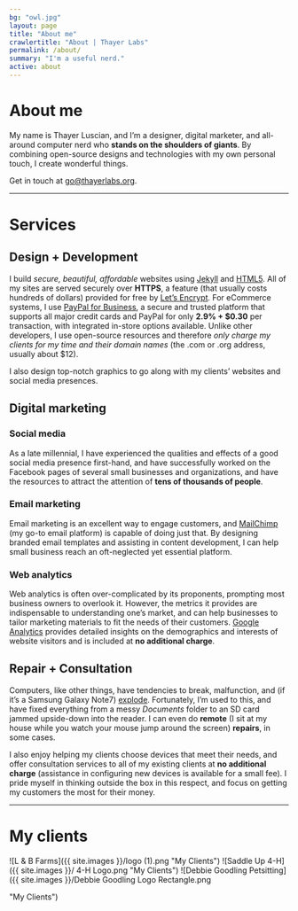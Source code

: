 ```yaml
---
bg: "owl.jpg"
layout: page
title: "About me"
crawlertitle: "About | Thayer Labs"
permalink: /about/
summary: "I'm a useful nerd."
active: about
---
```

# About me
My name is Thayer Luscian, and I’m a designer, digital marketer, and all-around computer nerd who **stands on the shoulders of giants**. By combining open-source designs and technologies with my own personal touch, I create wonderful things.

Get in touch at [go@thayerlabs.org](mailto:go@thayerlabs.org).

---

# Services


## Design + Development
I build *secure, beautiful, affordable* websites using [Jekyll](http://jekyllrb.com/) and [HTML5](https://www.w3.org/TR/html5/). All of my sites are served securely over **HTTPS**, a feature (that usually costs hundreds of dollars) provided for free by [Let’s Encrypt](https://letsencrypt.org/). For eCommerce systems, I use [PayPal for Business](https://www.paypal.com/us/webapps/mpp/paypal-payments-standard), a secure and trusted platform that supports all major credit cards and PayPal for only **2.9% + $0.30** per transaction, with integrated in-store options available. Unlike other developers, I use open-source resources and therefore *only charge my clients for my time and their domain names* (the .com or .org address, usually about $12).


I also design top-notch graphics to go along with my clients’ websites and social media presences.


## Digital marketing


### Social media
As a late millennial, I have experienced the qualities and effects of a good social media presence first-hand, and have successfully worked on the Facebook pages of several small businesses and organizations, and have the resources to attract the attention of **tens of thousands of people**.


### Email marketing
Email marketing is an excellent way to engage customers, and [MailChimp](https://mailchimp.com/) (my go-to email platform) is capable of doing just that. By designing branded email templates and assisting in content development, I can help small business reach an oft-neglected yet essential platform.


### Web analytics
Web analytics is often over-complicated by its proponents, prompting most business owners to overlook it. However, the metrics it provides are indispensable to understanding one’s market, and can help businesses to tailor marketing materials to fit the needs of their customers. [Google Analytics](https://www.google.com/analytics/#) provides detailed insights on the demographics and interests of website visitors and is included at **no additional charge**.


## Repair + Consultation
Computers, like other things, have tendencies to break, malfunction, and (if it’s a Samsung Galaxy Note7) [explode](http://www.samsung.com/us/note7recall/). Fortunately, I’m used to this, and have fixed everything from a messy *Documents* folder to an SD card jammed upside-down into the reader. I can even do **remote** (I sit at my house while you watch your mouse jump around the screen) **repairs**, in some cases.


I also enjoy helping my clients choose devices that meet their needs, and offer consultation services to all of my existing clients at **no additional charge** (assistance in configuring new devices is available for a small fee). I pride myself in thinking outside the box in this respect, and focus on getting my customers the most for their money.

---

# My clients
![L & B Farms]({{ site.images }}/logo (1).png "My Clients")
![Saddle Up 4-H]({{ site.images }}/
4-H Logo.png "My Clients")
![Debbie Goodling Petsitting]({{ site.images }}/Debbie Goodling Logo Rectangle.png	
 
 "My Clients")
